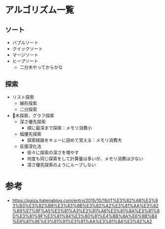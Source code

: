 # アルゴリズム一覧

## ソート

- バブルソート
- クイックソート
- マージソート
- ヒープソート
    - 二分木やってからかな

## 探索

- リスト探索
    - 線形探索
    - 二分探索
- 木探索、グラフ探索
    - 深さ優先探索
        - 順に最深まで探索：メモリ消費小
    - 幅優先探索
        - 探索経路をキューに詰めて覚える：メモリ消費大
    - 反復深化法
        - 徐々に探索の深さを増やす
        - 何度も同じ探索をして計算量は多いが、メモリ消費は少ない
        - 深さ優先探索のようにループしない

# 参考

- https://paiza.hatenablog.com/entry/2015/10/19/IT%E3%82%A8%E3%83%B3%E3%82%B8%E3%83%8B%E3%82%A2%E3%81%AA%E3%82%89%E7%9F%A5%E3%81%A3%E3%81%A6%E3%81%8A%E3%81%8D%E3%81%9F%E3%81%84%E3%80%81%E4%BB%8A%E6%9B%B4%E8%81%9E%E3%81%91%E3%81%AA%E3%81%84%E3%82%A2